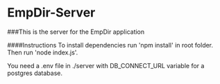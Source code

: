 # EmpDir-Server
###This is the server for the EmpDir application

####Instructions
To install dependencies run 'npm install' in root folder. Then run 'node index.js'.

You need a .env file in ./server with DB_CONNECT_URL variable for a postgres database.
